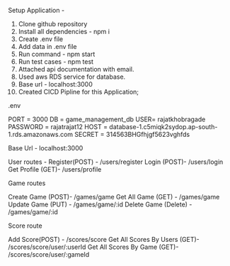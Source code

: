 Setup Application - 

1) Clone github repository
2) Install all dependencies - npm i
3) Create .env file
4) Add data in .env file
5) Run command - npm start
6) Run test cases - npm test
7) Attached api documentation with email.
8) Used aws RDS service for database.
9) Base url - localhost:3000
10) Created CICD Pipline for this Application;


.env

PORT = 3000
DB = game_management_db
USER= rajatkhobragade
PASSWORD = rajatrajat12
HOST = database-1.c5miqk2sydop.ap-south-1.rds.amazonaws.com
SECRET = 314563BHGfhjgf5623vghfds


Base Url - localhost:3000

User routes - 
Register(POST) - /users/register
Login (POST)- /users/login
Get Profile (GET)- /users/profile

Game routes

Create Game (POST)- /games/game
Get All Game (GET) - /games/game
Update Game (PUT) - /games/game/:id
Delete Game (Delete) - /games/game/:id

Score route

Add Score(POST) - /scores/score
Get All Scores By Users (GET)- /scores/score/user/:userId
Get All Scores By Game (GET)- /scores/score/user/:gameId
